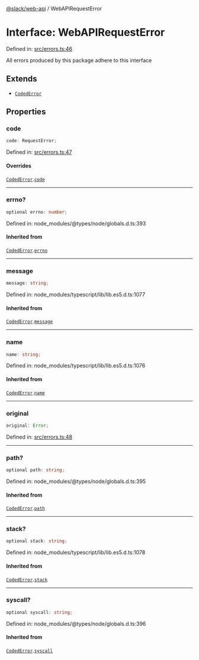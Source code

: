 [@slack/web-api](../index.md) / WebAPIRequestError

# Interface: WebAPIRequestError

Defined in: [src/errors.ts:46](https://github.com/slackapi/node-slack-sdk/blob/main/packages/web-api/src/errors.ts#L46)

All errors produced by this package adhere to this interface

## Extends

- [`CodedError`](CodedError.md)

## Properties

### code

```ts
code: RequestError;
```

Defined in: [src/errors.ts:47](https://github.com/slackapi/node-slack-sdk/blob/main/packages/web-api/src/errors.ts#L47)

#### Overrides

[`CodedError`](CodedError.md).[`code`](CodedError.md#code)

***

### errno?

```ts
optional errno: number;
```

Defined in: node\_modules/@types/node/globals.d.ts:393

#### Inherited from

[`CodedError`](CodedError.md).[`errno`](CodedError.md#errno)

***

### message

```ts
message: string;
```

Defined in: node\_modules/typescript/lib/lib.es5.d.ts:1077

#### Inherited from

[`CodedError`](CodedError.md).[`message`](CodedError.md#message)

***

### name

```ts
name: string;
```

Defined in: node\_modules/typescript/lib/lib.es5.d.ts:1076

#### Inherited from

[`CodedError`](CodedError.md).[`name`](CodedError.md#name)

***

### original

```ts
original: Error;
```

Defined in: [src/errors.ts:48](https://github.com/slackapi/node-slack-sdk/blob/main/packages/web-api/src/errors.ts#L48)

***

### path?

```ts
optional path: string;
```

Defined in: node\_modules/@types/node/globals.d.ts:395

#### Inherited from

[`CodedError`](CodedError.md).[`path`](CodedError.md#path)

***

### stack?

```ts
optional stack: string;
```

Defined in: node\_modules/typescript/lib/lib.es5.d.ts:1078

#### Inherited from

[`CodedError`](CodedError.md).[`stack`](CodedError.md#stack)

***

### syscall?

```ts
optional syscall: string;
```

Defined in: node\_modules/@types/node/globals.d.ts:396

#### Inherited from

[`CodedError`](CodedError.md).[`syscall`](CodedError.md#syscall)
